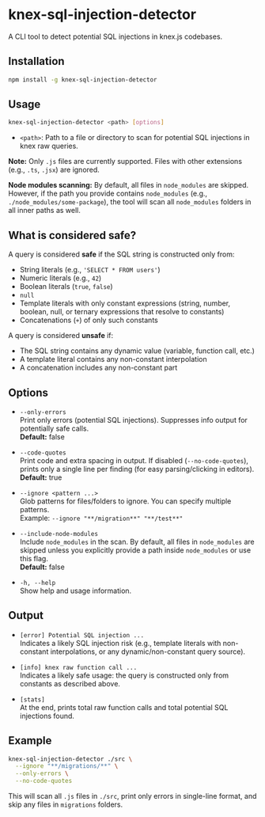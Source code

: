# knex-sql-injection-detector

A CLI tool to detect potential SQL injections in knex.js codebases.

## Installation

```sh
npm install -g knex-sql-injection-detector
```

## Usage

```sh
knex-sql-injection-detector <path> [options]
```

- `<path>`: Path to a file or directory to scan for potential SQL injections in knex raw queries.

**Note:** Only `.js` files are currently supported. Files with other extensions (e.g., `.ts`, `.jsx`) are ignored.

**Node modules scanning:** By default, all files in `node_modules` are skipped. However, if the path you provide contains `node_modules` (e.g., `./node_modules/some-package`), the tool will scan all `node_modules` folders in all inner paths as well.

## What is considered safe?

A query is considered **safe** if the SQL string is constructed only from:
- String literals (e.g., `'SELECT * FROM users'`)
- Numeric literals (e.g., `42`)
- Boolean literals (`true`, `false`)
- `null`
- Template literals with only constant expressions (string, number, boolean, null, or ternary expressions that resolve to constants)
- Concatenations (`+`) of only such constants

A query is considered **unsafe** if:
- The SQL string contains any dynamic value (variable, function call, etc.)
- A template literal contains any non-constant interpolation
- A concatenation includes any non-constant part

## Options

- `--only-errors`  
  Print only errors (potential SQL injections). Suppresses info output for potentially safe calls.  
  **Default:** false

- `--code-quotes`  
  Print code and extra spacing in output. If disabled (`--no-code-quotes`), prints only a single line per finding (for easy parsing/clicking in editors).  
  **Default:** true

- `--ignore <pattern ...>`  
  Glob patterns for files/folders to ignore. You can specify multiple patterns.  
  Example: `--ignore "**/migration**" "**/test**"`

- `--include-node-modules`  
  Include `node_modules` in the scan. By default, all files in `node_modules` are skipped unless you explicitly provide a path inside `node_modules` or use this flag.  
  **Default:** false

- `-h, --help`  
  Show help and usage information.

## Output

- `[error] Potential SQL injection ...`  
  Indicates a likely SQL injection risk (e.g., template literals with non-constant interpolations, or any dynamic/non-constant query source).
- `[info] knex raw function call ...`  
  Indicates a likely safe usage: the query is constructed only from constants as described above.

- `[stats]`  
  At the end, prints total raw function calls and total potential SQL injections found.

## Example

```sh
knex-sql-injection-detector ./src \
  --ignore "**/migrations/**" \
  --only-errors \
  --no-code-quotes
```

This will scan all `.js` files in `./src`, print only errors in single-line format, and skip any files in `migrations` folders.
